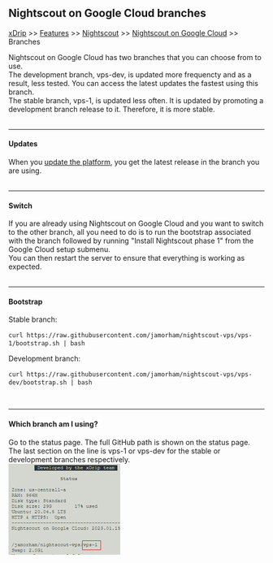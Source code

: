 ## Nightscout on Google Cloud branches
[xDrip](../../README.md) >> [Features](../Features_page.md) >> [Nightscout](../Nightscout_page.md) >> [Nightscout on Google Cloud](./GoogleCloud.md) >> Branches  
  
Nightscout on Google Cloud has two branches that you can choose from to use.  
The development branch, vps-dev, is updated more frequencty and as a result, less tested.  You can access the latest updates the fastest using this branch.  
The stable branch, vps-1, is updated less often.  It is updated by promoting a development branch release to it.  Therefore, it is more stable.  
<br/>  
  
---  
  
#### **Updates**  
When you [update the platform](./NS_SyncExecutables.md), you get the latest release in the branch you are using.  
<br/>  
  
---  
  
#### **Switch**  
If you are already using Nightscout on Google Cloud and you want to switch to the other branch, all you need to do is to run the bootstrap associated with the branch followed by running "Install Nightscout phase 1" from the Google Cloud setup submenu.  
You can then restart the server to ensure that everything is working as expected.  
<br/>  
  
---  
  
#### **Bootstrap**  
Stable branch:
````  
curl https://raw.githubusercontent.com/jamorham/nightscout-vps/vps-1/bootstrap.sh | bash
````  
  
Development branch:
````  
curl https://raw.githubusercontent.com/jamorham/nightscout-vps/vps-dev/bootstrap.sh | bash
````  
<br/>  
  
---  
  
#### **Which branch am I using?**  
Go to the status page.  The full GitHub path is shown on the status page.  The last section on the line is vps-1 or vps-dev for the stable or development branches respectively.  
![](./images/BranchFlag.png)  
  
  
